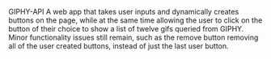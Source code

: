 GIPHY-API
A web app that takes user inputs and dynamically creates buttons on the page, while at the same time allowing the user to click on the button of their choice to show a list of twelve gifs queried from GIPHY. Minor functionality issues still remain, such as the remove button removing all of the user created buttons, instead of just the last user button. 
